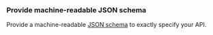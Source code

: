 ### Provide machine-readable JSON schema

Provide a machine-readable [JSON schema](http://json-schema.org/) to exactly specify your API.